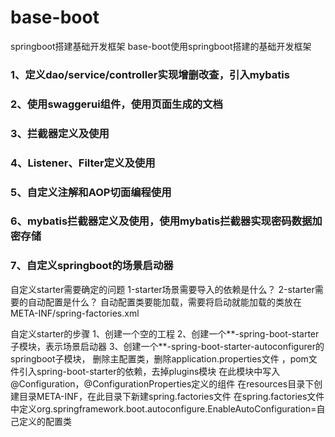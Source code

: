 # base-boot
springboot搭建基础开发框架
base-boot使用springboot搭建的基础开发框架

### 1、定义dao/service/controller实现增删改查，引入mybatis
### 2、使用swaggerui组件，使用页面生成的文档
### 3、拦截器定义及使用
### 4、Listener、Filter定义及使用
### 5、自定义注解和AOP切面编程使用
### 6、mybatis拦截器定义及使用，使用mybatis拦截器实现密码数据加密存储
### 7、自定义springboot的场景启动器

自定义starter需要确定的问题
1-starter场景需要导入的依赖是什么？ 2-starter需要的自动配置是什么？
自动配置类要能加载，需要将启动就能加载的类放在META-INF/spring-factories.xml

自定义starter的步骤
1、创建一个空的工程 
2、创建一个**-spring-boot-starter子模块，表示场景启动器
3、创建一个**-spring-boot-starter-autoconfigurer的springboot子模块， 删除主配置类，删除application.properties文件
，pom文件引入spring-boot-starter的依赖，去掉plugins模块 
在此模块中写入@Configuration，@ConfigurationProperties定义的组件 
在resources目录下创建目录META-INF，在此目录下新建spring.factories文件
在spring.factories文件中定义org.springframework.boot.autoconfigure.EnableAutoConfiguration=自己定义的配置类
